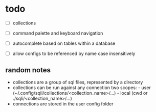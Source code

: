 # todo
- [ ] collections
- [ ] command palette and keyboard navigation
- [ ] autocomplete based on tables within a database

- [ ] allow configs to be referenced by name case insensitively

## random notes
- collections are a group of sql files, represented by a directory
- collections can be run against any connection
    two scopes:
        - user (~/.config/sqli/collections/<collection_name>/...)
        - local (cwd or ./sqli/<collection_name>/...)
- connections are stored in the user config folder